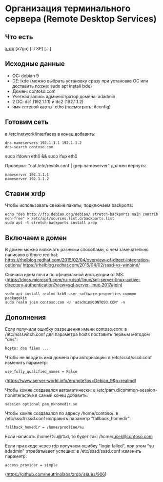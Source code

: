 # Организация терминального сервера (Remote Desktop Services)

## Что есть
[xrdp]()
[x2go]
[LTSP]
[...]

## Исходные данные
- ОС: debian 9
- DE: lxde (можно выбрать установку сразу при установке ОС или доставить позже: sudo apt install lxde)
- Домен: contoso.com
- Учетная запись администратор домена: adadmin
- 2 DC: dc1 (192.1.1.1) и dc2 (192.1.1.2)
- имя сетевой карты: etho (посмотреть: ifconfig)

## Готовим сеть
в /etc/network/interfaces в конец добавить:
```
dns-nameservers 192.1.1.1 192.1.1.2
dns-search contoso.com
```

sudo ifdown eth0 && sudo ifup eth0

Проверка: "cat /etc/resolv.conf | grep nameserver" должен вернуть:
```
nameserver 192.1.1.1
nameserver 192.1.1.2
```

## Ставим xrdp
Чтобы использовать свежие пакеты, подключаем backports:
```
echo "deb http://ftp.debian.org/debian/ stretch-backports main contrib non-free" > /etc/apt/sources.list.d/backports.list
sudo apt -t stretch-backports install xrdp
```

## Включаем в домен

В домен можно включать разными способами, о чем замечательно написано в блоге red hat: 
https://rhelblog.redhat.com/2015/02/04/overview-of-direct-integration-options/
https://rhelblog.redhat.com/2015/04/02/sssd-vs-winbind/

Сначала идем почти по официальной инструкции от MS:
(https://docs.microsoft.com/ru-ru/sql/linux/sql-server-linux-active-directory-authentication?view=sql-server-linux-2017#join)

```
sudo apt install realmd krb5-user software-properties-common packagekit
sudo realm join contoso.com -U 'adadmin@CONTOSO.COM' -v
```

## Дополнения
Если получили ошибку разрешения имени contoso.com: в /etc/nssswitch.conf для параметра hosts поставить первым методом "dns":
```
hosts: dns files ...
```

Чтобы не вводить имя домена при авторизации: в /etc/sssd/sssd.conf изменить параметр:
```
use_fully_qualified_names = False
```
(https://www.server-world.info/en/note?os=Debian_9&p=realmd)

Чтобы хомяк создавался автоматически: в /etc/pam.d/common-session-noninteractive в самый конец добавить:
```
session optional pam_mkhomedir.so
```

Чтобы хомяк создавался по адресу /home/contoso/<user>: в /etc/sssd/sssd.conf исправить параметр "fallback_homedir":
```
fallback_homedir = /home/prodline/%u
```
Если написать /home/%u@%d, то будет так: /home/user@contoso.com

Если при входе через rdp получаем ошибку "login failed", при этом "su adadmin" отрабатывает успешно:
в /etc/sssd/sssd.conf изменить параметр:
```
access_provider = simple
```
(https://github.com/neutrinolabs/xrdp/issues/906)
